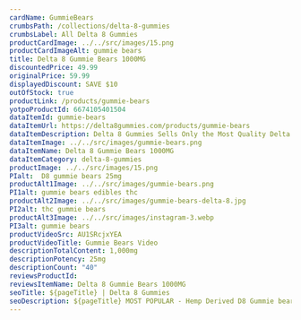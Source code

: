 ```yaml
---
cardName: GummieBears
crumbsPath: /collections/delta-8-gummies
crumbsLabel: All Delta 8 Gummies
productCardImage: ../../src/images/15.png
productCardImageAlt: gummie bears
title: Delta 8 Gummie Bears 1000MG
discountedPrice: 49.99
originalPrice: 59.99
displayedDiscount: SAVE $10
outOfStock: true
productLink: /products/gummie-bears
yotpoProductId: 6674105401504
dataItemId: gummie-bears
dataItemUrl: https://delta8gummies.com/products/gummie-bears
dataItemDescription: Delta 8 Gummies Sells Only the Most Quality Delta 8 THC Gummies Fully Formulated from Hemp. These products are 2018 Federal Farm Bill Legal.
dataItemImage: ../../src/images/gummie-bears.png
dataItemName: Delta 8 Gummie Bears 1000MG
dataItemCategory: delta-8-gummies
productImage: ../../src/images/15.png
PIalt:  D8 gummie bears 25mg
productAlt1Image: ../../src/images/gummie-bears.png
PI1alt: gummie bears edibles thc
productAlt2Image: ../../src/images/gummie-bears-delta-8.jpg
PI2alt: thc gummie bears
productAlt3Image: ../../src/images/instagram-3.webp
PI3alt: gummie bears
productVideoSrc: AU1SRcjxYEA
productVideoTitle: Gummie Bears Video
descriptionTotalContent: 1,000mg
descriptionPotency: 25mg
descriptionCount: "40"
reviewsProductId: 
reviewsItemName: Delta 8 Gummie Bears 1000MG
seoTitle: ${pageTitle} | Delta 8 Gummies
seoDescription: ${pageTitle} MOST POPULAR - Hemp Derived D8 Gummie bears 25mg each. D8 CBD Edibles 2018 Fedral Farm Bill legal. Consume Delta 8 thc bear gummies Responsibly. 
---
```

